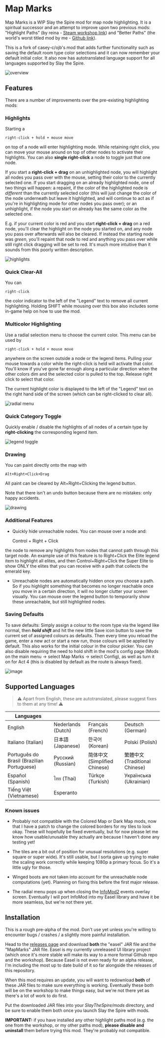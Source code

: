 # Map Marks

Map Marks is a WIP Slay the Spire mod for map node highlighting. It is a spiritual successor and an attempt to improve upon two previous mods: "Highlight Paths" (by reina - [Steam workshop link](https://steamcommunity.com/sharedfiles/filedetails/?id=1611047977)) and "Better Paths" (the world's worst titled mod by me - [Github link](https://github.com/casey-c/sts_betterpaths)).

This is a fork of casey-c/ojb's mod that adds further functionality such as saving the default room type color selections and it can now remember your default initial color. It also now has autotranslated language support for all languages supported by Slay the Spire.

![overview](.github/overview.png)

## Features

There are a number of improvements over the pre-existing highlighting mods:

### Highlights

Starting a

    right-click + hold + mouse move 

on top of a node will enter highlighting mode. While retaining right click, you can move your mouse around on top of other nodes to activate their highlights. You can also **single right-click** a node to toggle just that one node.

If you start a **right-click + drag** on an unhighlighted node, you will highlight all nodes you pass over with the mouse, setting their color to the currently selected one. If you start dragging on an already highlighted node, one of two things will happen: a repaint, if the color of the highlighted node is *different* than the currently selected color (this will just change the color of the node underneath but leave it highlighted, and will continue to act as if you're in highlighting mode for other nodes you pass over); or an unhighlight, if the node you start on already has the same color as the selected one.

E.g. if your current color is red and you start **right-click + drag** on a red node, you'll clear the highlight on the node you started on, and any node you pass over afterwards will also be cleared. If instead the starting node was *green*, you'll repaint that node to red and anything you pass over while still right click dragging will be set to red. It's much more intuitive than it sounds from this poorly written description.

![highlights](.github/highlight.png)

### Quick Clear-All

You can 

    right-click

the color indicator to the left of the "Legend" text to remove all current highlighting. Holding SHIFT while mousing over this box also includes some in-game help on how to use the mod.

### Multicolor Highlighting
Use a radial selection menu to choose the current color. This menu can be used by 

    right-click + hold + mouse move

anywhere on the screen outside a node or the legend items. Pulling your mouse towards a color while the right-click is held will activate that color. You'll know if you've gone far enough along a particular direction when the other colors dim and the selected color is pulled to the top. Release right click to select that color. 

The current highlight color is displayed to the left of the "Legend" text on the right hand side of the screen (which can be right-clicked to clear all).

![radial menu](.github/radial.png)

### Quick Category Toggle

Quickly enable / disable the highlights of all nodes of a certain type by **right-clicking** the corresponding legend item.

![legend toggle](.github/legend.png)

### Drawing

You can paint directly onto the map with 

    Alt+Right+Click+Drag

All paint can be cleared by Alt+Right+Clicking the legend button. 

Note that there isn't an undo button because there are no mistakes: only happy accidents.

![drawing](.github/drawing.png)

### Additional Features

* Quickly hide unreachable nodes. You can mouse over a node and:


    Control + Right + Click

the node to remove any highlights from nodes that cannot path through this target node. An example use of this feature is to Right+Click the Elite legend item to highlight all elites, and then Control+Right+Click the Super Elite to show ONLY the elites that you can receive with a path that collects the emerald key.

* Unreachable nodes are automatically hidden once you choose a path. So if you highlight something that becomes no longer reachable once you move in a certain direction, it will no longer clutter your screen visually. You can mouse over the legend button to temporarily show these unreachable, but still highlighted nodes.

### Saving Defaults

To save defaults: Simply assign a colour to the room type via the legend like normal, then ***hold shift*** and hit the new little Save icon button to save the current set of assigned colours as defaults. Then every time you reload the game, enter a new act or start a new run, those colours will be applied by default. This also works for the initial colour in the colour picker. You can also disable requiring the need to hold shift in the mod's config page (Mods on the main menu -> select Map Marks -> select Config), as well as turn it on for Act 4 (this is disabled by default as the route is always fixed).

![image](https://github.com/user-attachments/assets/ca0f41bd-fb52-4442-a6dd-2645441e756a)

## Supported Languages
> :warning: Apart from English, these are autotranslated, please suggest fixes to them at any time! :warning:

| Languages                                  |                                            |                                            |                                            |
|--------------------------------------------|--------------------------------------------|--------------------------------------------|--------------------------------------------|
| English                                    | Nederlands (Dutch) | Français (French) | Deutsch (German) |
| Italiano (Italian)                         | 日本語 (Japanese) | 한국어 (Korean) | Polski (Polish) |
| Português do Brasil (Brazilian Portuguese) | Русский (Russian) | 简体中文 (Simplified Chinese) | 繁體中文 (Traditional Chinese) |
| Español (Spanish)                          | ไทย (Thai) | Türkçe (Turkish) | Українська (Ukrainian) |
| Tiếng Việt (Vietnamese)                    | Esperanto |

### Known issues

* Probably not compatible with the Colored Map or Dark Map mods, now that I have a patch to change the colored borders for my tiles to look okay. These will hopefully be fixed eventually, but for now please let me know how usable/unusable they actually are because I haven't done any testing yet!

* The tiles are a bit out of position for unusual resolutions (e.g. super square or super wide). It's still usable, but I sorta gave up trying to make the scaling work correctly while keeping 1080p a primary focus. So it's a little ugly for those.

* Winged boots are not taken into account for the unreachable node computations (yet). Planning on fixing this before the first major release.

* The radial menu pops up when closing the [InfoMod2](https://github.com/casey-c/infomod2) events overlay screen. Eventually I will port InfoMod into my Easel library and have it be more seamless, but we're not there yet.

## Installation

This is a rough pre-alpha of the mod. Don't use yet unless you're willing to encounter bugs / crashes / a slightly more painful installation.

Head to the [releases page](https://github.com/billyfletcher5000/mapmarks/releases) and download **both** the "easel" JAR file and the "MapMarks" JAR file. Easel is my currently unreleased UI library project (which once it's more stable will make its way to a more formal Github repo and the workshop). Because Easel is not even ready for an alpha release, I'm including the most up to date build of it so far alongside the releases of this repository. 

When this mod requires an update, you will want to redownload **both** of these JAR files to make sure everything is working. Eventually these both will be on the workshop to make things easy, but we're not there yet as there's a lot of work to do first.

Put the downloaded JAR files into your *SlayTheSpire/mods* directory, and be sure to enable them both once you launch Slay the Spire with mods. 

**IMPORTANT:** if you have installed any other highlight paths mod (e.g. the one from the workshop, or my other paths mod), **please disable and uninstall** them before trying this mod. They're probably not compatible.
